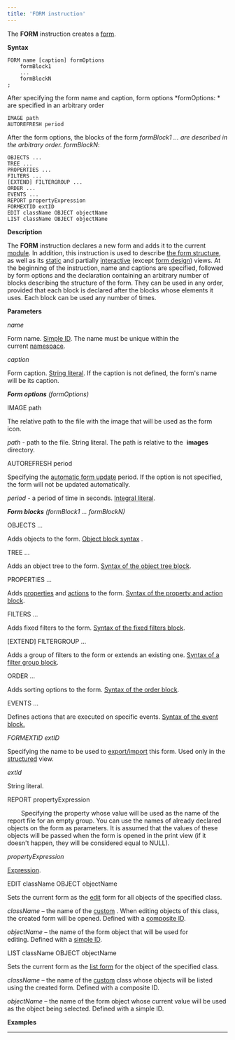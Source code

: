 ```yaml
---
title: 'FORM instruction'
---
```


The **FORM** instruction creates a [form](Forms.md). 

**Syntax**

    FORM name [caption] formOptions
        formBlock1
        ...
        formBlockN
    ;

After specifying the form name and caption, form options *formOptions: * are specified in an arbitrary order

    IMAGE path 
    AUTOREFRESH period 

After the form options, the blocks of the form *formBlock1 ... are described in the arbitrary order. formBlockN*: 

    OBJECTS ... 
    TREE ...
    PROPERTIES ...
    FILTERS ...
    [EXTEND] FILTERGROUP ...
    ORDER ...
    EVENTS ...
    REPORT propertyExpression
    FORMEXTID extID
    EDIT className OBJECT objectName
    LIST className OBJECT objectName 

**Description**

The **FORM** instruction declares a new form and adds it to the current [module](Modules.md). In addition, this instruction is used to describe [the form structure](Form_structure.md), as well as its [static](Static_view.md) and partially [interactive](Interactive_view.md) (except [form design](Form_design.md)) views. At the beginning of the instruction, name and captions are specified, followed by form options and the declaration containing an arbitrary number of blocks describing the structure of the form. They can be used in any order, provided that each block is declared after the blocks whose elements it uses. Each block can be used any number of times.

**Parameters**

*name*

Form name. [Simple ID](IDs_1573053.html#IDs-id). The name must be unique within the current [namespace](Naming_35521066.html#Naming-namespace).

*caption*

Form caption. [String literal](IDs_1573053.html#IDs-strliteral). If the caption is not defined, the form's name will be its caption.

***Form options** (formOptions)*

IMAGE path

The relative path to the file with the image that will be used as the form icon. 

*path* - path to the file. String literal. The path is relative to the  **images** directory.

AUTOREFRESH period

Specifying the [automatic form update](Interactive-view_1573071.html#Interactiveview-extra) period. If the option is not specified, the form will not be updated automatically.

*period* - a period of time in seconds. [Integral literal](IDs_1573053.html#IDs-intliteral). 

***Form blocks** (*formBlock1 ... formBlockN*)*

OBJECTS ...

Adds objects to the form. [Object block syntax](Object_blocks.md) .

TREE ...

Adds an object tree to the form. [Syntax of the object tree block](Object-blocks_3866658.html#Objectblocks-tree).

PROPERTIES ...

Adds [properties](Properties.md) and [actions](Actions.md) to the form. [Syntax of the property and action block](Properties_and_actions_block.md).

FILTERS ...

Adds fixed filters to the form. [Syntax of the fixed filters block](Filters-and-sortings-block_3866671.html#Filtersandsortingsblock-fixedfilters).

\[EXTEND\] FILTERGROUP ...

Adds a group of filters to the form or extends an existing one. [Syntax of a filter group block](Filters-and-sortings-block_3866671.html#Filtersandsortingsblock-filtergroup).

ORDER ...

Adds sorting options to the form. [Syntax of the order block](Filters-and-sortings-block_3866671.html#Filtersandsortingsblock-sort).

EVENTS ...

Defines actions that are executed on specific events. [Syntax of the event block](Event-block_3866696.html#Eventblock-events)[.](Event_block.md)

*FORMEXTID extID*

Specifying the name to be used to [export/import](Structured-view_29884537.html#Structuredview-extid) this form. Used only in the [structured](Structured_view.md) view.

*extId*

String literal.

REPORT propertyExpression

        Specifying the property whose value will be used as the name of the report file for an empty group. You can use the names of already declared objects on the form as parameters. It is assumed that the values of these objects will be passed when the form is opened in the print view (if it doesn't happen, they will be considered equal to NULL).

*propertyExpression*

[Expression](Expression.md).

EDIT сlassName OBJECT objectName

Sets the current form as the [edit](Interactive-view_1573071.html#Interactiveview-edtClass) form for all objects of the specified class.

*className* – the name of the [custom](User_classes.md) . When editing objects of this class, the created form will be opened. Defined with a [composite ID](IDs_1573053.html#IDs-cid).

*objectName* – the name of the form object that will be used for editing. Defined with a [simple ID](IDs_1573053.html#IDs-id).

LIST сlassName OBJECT objectName

Sets the current form as the [list form](Interactive-view_1573071.html#Interactiveview-edtClass) for the object of the specified class. 

*className* – the name of the [custom](User_classes.md) class whose objects will be listed using the created form. Defined with a composite ID.

*objectName* – the name of the form object whose current value will be used as the object being selected. Defined with a simple ID.

**Examples**

************



  

